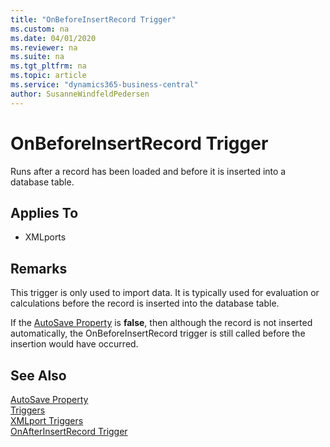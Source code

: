 ```yaml
---
title: "OnBeforeInsertRecord Trigger"
ms.custom: na
ms.date: 04/01/2020
ms.reviewer: na
ms.suite: na
ms.tgt_pltfrm: na
ms.topic: article
ms.service: "dynamics365-business-central"
author: SusanneWindfeldPedersen
---
```


# OnBeforeInsertRecord Trigger
Runs after a record has been loaded and before it is inserted into a database table.  
  
## Applies To  
- XMLports  
  
## Remarks  
 This trigger is only used to import data. It is typically used for evaluation or calculations before the record is inserted into the database table.  
  
 If the [AutoSave Property](../properties/devenv-autosave-property.md) is **false**, then although the record is not inserted automatically, the OnBeforeInsertRecord trigger is still called before the insertion would have occurred.  
  
## See Also  
 [AutoSave Property](../properties/devenv-autosave-property.md)  
 [Triggers](devenv-triggers.md)  
 [XMLport Triggers](devenv-xmlport-triggers.md)  
 [OnAfterInsertRecord Trigger](devenv-onafterinsertrecord-trigger.md)  